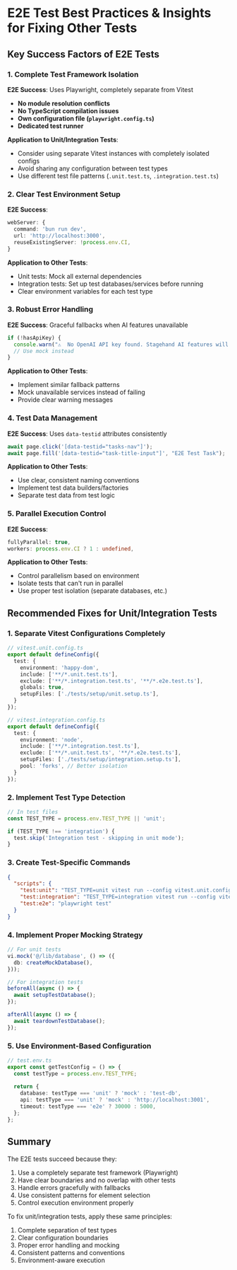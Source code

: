 # E2E Test Best Practices & Insights for Fixing Other Tests

## Key Success Factors of E2E Tests

### 1. Complete Test Framework Isolation
**E2E Success**: Uses Playwright, completely separate from Vitest
- **No module resolution conflicts**
- **No TypeScript compilation issues**
- **Own configuration file (`playwright.config.ts`)**
- **Dedicated test runner**

**Application to Unit/Integration Tests**:
- Consider using separate Vitest instances with completely isolated configs
- Avoid sharing any configuration between test types
- Use different test file patterns (`.unit.test.ts`, `.integration.test.ts`)

### 2. Clear Test Environment Setup
**E2E Success**: 
```typescript
webServer: {
  command: 'bun run dev',
  url: 'http://localhost:3000',
  reuseExistingServer: !process.env.CI,
}
```

**Application to Other Tests**:
- Unit tests: Mock all external dependencies
- Integration tests: Set up test databases/services before running
- Clear environment variables for each test type

### 3. Robust Error Handling
**E2E Success**: Graceful fallbacks when AI features unavailable
```typescript
if (!hasApiKey) {
  console.warn("⚠️  No OpenAI API key found. Stagehand AI features will be disabled.");
  // Use mock instead
}
```

**Application to Other Tests**:
- Implement similar fallback patterns
- Mock unavailable services instead of failing
- Provide clear warning messages

### 4. Test Data Management
**E2E Success**: Uses `data-testid` attributes consistently
```typescript
await page.click('[data-testid="tasks-nav"]');
await page.fill('[data-testid="task-title-input"]', "E2E Test Task");
```

**Application to Other Tests**:
- Use clear, consistent naming conventions
- Implement test data builders/factories
- Separate test data from test logic

### 5. Parallel Execution Control
**E2E Success**: 
```typescript
fullyParallel: true,
workers: process.env.CI ? 1 : undefined,
```

**Application to Other Tests**:
- Control parallelism based on environment
- Isolate tests that can't run in parallel
- Use proper test isolation (separate databases, etc.)

## Recommended Fixes for Unit/Integration Tests

### 1. Separate Vitest Configurations Completely
```typescript
// vitest.unit.config.ts
export default defineConfig({
  test: {
    environment: 'happy-dom',
    include: ['**/*.unit.test.ts'],
    exclude: ['**/*.integration.test.ts', '**/*.e2e.test.ts'],
    globals: true,
    setupFiles: ['./tests/setup/unit.setup.ts'],
  }
});

// vitest.integration.config.ts
export default defineConfig({
  test: {
    environment: 'node',
    include: ['**/*.integration.test.ts'],
    exclude: ['**/*.unit.test.ts', '**/*.e2e.test.ts'],
    setupFiles: ['./tests/setup/integration.setup.ts'],
    pool: 'forks', // Better isolation
  }
});
```

### 2. Implement Test Type Detection
```typescript
// In test files
const TEST_TYPE = process.env.TEST_TYPE || 'unit';

if (TEST_TYPE !== 'integration') {
  test.skip('Integration test - skipping in unit mode');
}
```

### 3. Create Test-Specific Commands
```json
{
  "scripts": {
    "test:unit": "TEST_TYPE=unit vitest run --config vitest.unit.config.ts",
    "test:integration": "TEST_TYPE=integration vitest run --config vitest.integration.config.ts",
    "test:e2e": "playwright test"
  }
}
```

### 4. Implement Proper Mocking Strategy
```typescript
// For unit tests
vi.mock('@/lib/database', () => ({
  db: createMockDatabase(),
}));

// For integration tests
beforeAll(async () => {
  await setupTestDatabase();
});

afterAll(async () => {
  await teardownTestDatabase();
});
```

### 5. Use Environment-Based Configuration
```typescript
// test.env.ts
export const getTestConfig = () => {
  const testType = process.env.TEST_TYPE;
  
  return {
    database: testType === 'unit' ? 'mock' : 'test-db',
    api: testType === 'unit' ? 'mock' : 'http://localhost:3001',
    timeout: testType === 'e2e' ? 30000 : 5000,
  };
};
```

## Summary

The E2E tests succeed because they:
1. Use a completely separate test framework (Playwright)
2. Have clear boundaries and no overlap with other tests
3. Handle errors gracefully with fallbacks
4. Use consistent patterns for element selection
5. Control execution environment properly

To fix unit/integration tests, apply these same principles:
1. Complete separation of test types
2. Clear configuration boundaries
3. Proper error handling and mocking
4. Consistent patterns and conventions
5. Environment-aware execution